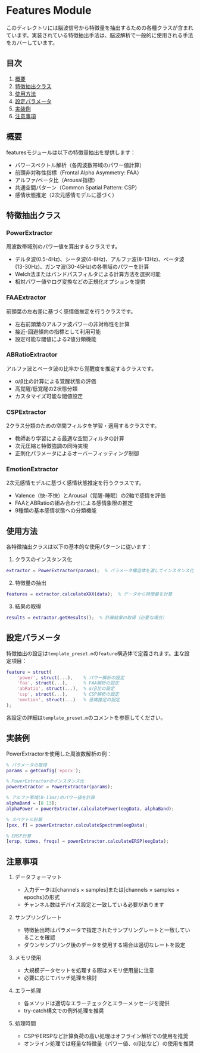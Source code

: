 # Features Module

このディレクトリには脳波信号から特徴量を抽出するための各種クラスが含まれています。実装されている特徴抽出手法は、脳波解析で一般的に使用される手法をカバーしています。

## 目次

1. [概要](#概要)
2. [特徴抽出クラス](#特徴抽出クラス)
3. [使用方法](#使用方法)
4. [設定パラメータ](#設定パラメータ)
5. [実装例](#実装例)
6. [注意事項](#注意事項)

## 概要

featuresモジュールは以下の特徴量抽出を提供します：

- パワースペクトル解析（各周波数帯域のパワー値計算）
- 前頭非対称性指標（Frontal Alpha Asymmetry: FAA）
- アルファ/ベータ比（Arousal指標）
- 共通空間パターン（Common Spatial Pattern: CSP）
- 感情状態推定（2次元感情モデルに基づく）

## 特徴抽出クラス

### PowerExtractor
周波数帯域別のパワー値を算出するクラスです。
- デルタ波(0.5-4Hz)、シータ波(4-8Hz)、アルファ波(8-13Hz)、ベータ波(13-30Hz)、ガンマ波(30-45Hz)の各帯域のパワーを計算
- Welch法またはバンドパスフィルタによる計算方法を選択可能
- 相対パワー値やログ変換などの正規化オプションを提供

### FAAExtractor
前頭葉の左右差に基づく感情価推定を行うクラスです。
- 左右前頭葉のアルファ波パワーの非対称性を計算
- 接近-回避傾向の指標として利用可能
- 設定可能な閾値による2値分類機能

### ABRatioExtractor
アルファ波とベータ波の比率から覚醒度を推定するクラスです。
- α/β比の計算による覚醒状態の評価
- 高覚醒/低覚醒の2状態分類
- カスタマイズ可能な閾値設定

### CSPExtractor
2クラス分類のための空間フィルタを学習・適用するクラスです。
- 教師あり学習による最適な空間フィルタの計算
- 次元圧縮と特徴強調の同時実現
- 正則化パラメータによるオーバーフィッティング制御

### EmotionExtractor
2次元感情モデルに基づく感情状態推定を行うクラスです。
- Valence（快-不快）とArousal（覚醒-睡眠）の2軸で感情を評価
- FAAとABRatioの組み合わせによる感情象限の推定
- 9種類の基本感情状態への分類機能

## 使用方法

各特徴抽出クラスは以下の基本的な使用パターンに従います：

1. クラスのインスタンス化
```matlab
extractor = PowerExtractor(params);  % パラメータ構造体を渡してインスタンス化
```

2. 特徴量の抽出
```matlab
features = extractor.calculateXXX(data);  % データから特徴量を計算
```

3. 結果の取得
```matlab
results = extractor.getResults();  % 計算結果の取得（必要な場合）
```

## 設定パラメータ

特徴抽出の設定は`template_preset.m`の`feature`構造体で定義されます。主な設定項目：

```matlab
feature = struct(
    'power', struct(...),    % パワー解析の設定
    'faa', struct(...),      % FAA解析の設定
    'abRatio', struct(...),  % α/β比の設定
    'csp', struct(...),      % CSP解析の設定
    'emotion', struct(...)   % 感情推定の設定
);
```

各設定の詳細は`template_preset.m`のコメントを参照してください。

## 実装例

PowerExtractorを使用した周波数解析の例：

```matlab
% パラメータの取得
params = getConfig('epocx');

% PowerExtractorのインスタンス化
powerExtractor = PowerExtractor(params);

% アルファ帯域(8-13Hz)のパワー値を計算
alphaBand = [8 13];
alphaPower = powerExtractor.calculatePower(eegData, alphaBand);

% スペクトル計算
[pxx, f] = powerExtractor.calculateSpectrum(eegData);

% ERSP計算
[ersp, times, freqs] = powerExtractor.calculateERSP(eegData);
```

## 注意事項

1. データフォーマット
   - 入力データは[channels × samples]または[channels × samples × epochs]の形式
   - チャンネル数はデバイス設定と一致している必要があります

2. サンプリングレート
   - 特徴抽出時はパラメータで指定されたサンプリングレートと一致していることを確認
   - ダウンサンプリング後のデータを使用する場合は適切なレートを設定

3. メモリ使用
   - 大規模データセットを処理する際はメモリ使用量に注意
   - 必要に応じてバッチ処理を検討

4. エラー処理
   - 各メソッドは適切なエラーチェックとエラーメッセージを提供
   - try-catch構文での例外処理を推奨

5. 処理時間
   - CSPやERSPなど計算負荷の高い処理はオフライン解析での使用を推奨
   - オンライン処理では軽量な特徴量（パワー値、α/β比など）の使用を推奨
